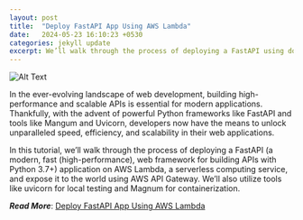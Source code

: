 ```yaml
---
layout: post
title:  "Deploy FastAPI App Using AWS Lambda"
date:   2024-05-23 16:10:23 +0530
categories: jekyll update
excerpt: We’ll walk through the process of deploying a FastAPI using docker image and lambda functions
---
```


![Alt Text](/assets/images/fastapi.png)

In the ever-evolving landscape of web development, building high-performance and scalable APIs is essential for modern applications. Thankfully, with the advent of powerful Python frameworks like FastAPI and tools like Mangum and Uvicorn, developers now have the means to unlock unparalleled speed, efficiency, and scalability in their web applications.

In this tutorial, we’ll walk through the process of deploying a FastAPI (a modern, fast (high-performance), web framework for building APIs with Python 3.7+) application on AWS Lambda, a serverless computing service, and expose it to the world using AWS API Gateway. We’ll also utilize tools like uvicorn for local testing and Magnum for containerization.

***Read More***:
[Deploy FastAPI App Using AWS Lambda](https://medium.com/aws-tip/deploy-fastapi-app-using-aws-lambda-46c28456cad7)